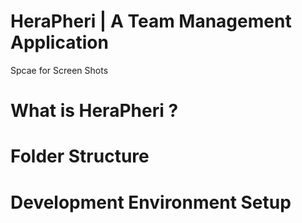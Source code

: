 # HeraPheri | A Team Management Application


Spcae for Screen Shots

# What is HeraPheri ?


# Folder Structure


# Development Environment Setup
